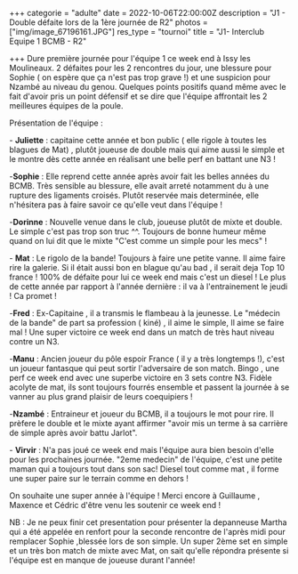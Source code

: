 +++
categorie = "adulte"
date = 2022-10-06T22:00:00Z
description = "J1 - Double défaite lors de la 1ère journée de R2"
photos = ["img/image_67196161.JPG"]
res_type = "tournoi"
title = "J1- Interclub Equipe 1 BCMB - R2"

+++
Dure première journée pour l'équipe 1 ce week end à Issy les Moulineaux. 2 défaites pour les 2 rencontres du jour, une blessure pour Sophie ( on espère que ça n'est pas trop grave !) et une suspicion pour Nzambé au niveau du genou. Quelques points positifs quand même avec le fait d'avoir pris un point défensif et se dire que l'équipe affrontait les 2 meilleures équipes de la poule.

Présentation de l'équipe :

\- **Juliette**  : capitaine cette année et bon public ( elle rigole à toutes les blagues de Mat) , plutôt joueuse de double mais qui aime aussi le simple et le montre dès cette année en réalisant une belle perf en battant une N3 !

\-**Sophie** : Elle reprend cette année après avoir fait les belles années du BCMB. Très sensible au blessure, elle avait arreté notamment du à une rupture des ligaments croisés. Plutôt reservée mais determinée, elle n'hésitera pas à faire savoir ce qu'elle veut dans l'équipe !

\-**Dorinne** : Nouvelle venue dans le club, joueuse plutôt de mixte et double. Le simple c'est pas trop son truc ^^. Toujours de bonne humeur même quand on lui dit que le mixte "C'est comme un simple pour les mecs" !

\- **Mat** :  Le rigolo de la bande! Toujours à faire une petite vanne. Il aime faire rire la galerie. Si il était aussi bon en blague qu'au bad , il serait deja Top 10 france ! 100% de défaite pour lui ce week end mais c'est un diesel ! Le plus de cette année par rapport à l'année dernière : il va à l'entrainement le jeudi ! Ca promet !

\-**Fred**  : Ex-Capitaine , il a transmis le flambeau à la jeunesse. Le "médecin de la bande" de part sa profession ( kiné) , il aime le simple, Il aime se faire mal ! Une super victoire ce week end dans un match de très haut niveau contre un N3.

\-**Manu** : Ancien joueur du pôle espoir France ( il y a très longtemps !), c'est un joueur fantasque qui peut sortir l'adversaire de son match. Bingo , une perf ce week end avec une superbe victoire en 3 sets contre N3. Fidèle acolyte de mat, ils sont toujours fourrés ensemble et passent la journée à se vanner au plus grand plaisir de leurs coequipiers !

\-**Nzambé** : Entraineur et joueur du BCMB, il a toujours le mot pour rire. Il prèfere le double et le mixte ayant affirmer "avoir mis un terme à sa carrière de simple après avoir battu Jarlot".

\- **Virvir** : N'a pas joué ce week end mais l'équipe aura bien besoin d'elle pour les prochaines journée. "2eme medecin" de l'équipe, c'est une petite maman qui a toujours tout dans son sac! Diesel tout comme mat , il forme une super paire sur le terrain comme en dehors !

On souhaite une super année à l'équipe ! Merci encore à Guillaume , Maxence et Cédric d'être venu les soutenir ce week end !

NB : Je ne peux finir cet presentation pour présenter la depanneuse Martha qui a été appelée en renfort pour la seconde rencontre de l'après midi pour remplacer Sophie ,blessée lors de son simple. Un super 2ème set en simple et un très bon match de mixte avec Mat, on sait qu'elle répondra présente si l'équipe est en manque de joueuse durant l'année!